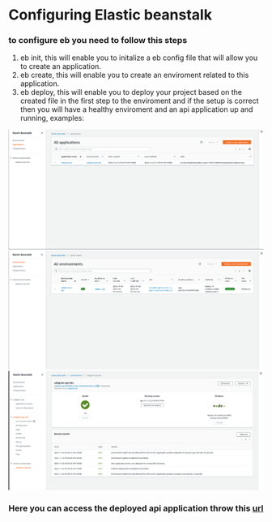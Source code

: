 # Configuring Elastic beanstalk

### to configure eb you need to follow this steps

1. eb init, this will enable you to initalize a eb config file that will allow you to create an application.
1. eb create, this will enable you to create an enviroment related to this application.
1. eb deploy, this will enable you to deploy your project based on the created file in the first step to the enviroment and if the setup is correct then you will have a healthy enviroment and an api application up and running, examples:

![EB Application list](./imgs/eb1.png 'figure 1')
![EB Enviroment list](./imgs/eb2.png 'figure 2')
![Inside Eb Enviroment](./imgs/eb3.png 'figure 3')

### Here you can access the deployed api application throw this [url](http://udagram-api-dev22222.us-east-1.elasticbeanstalk.com/)
